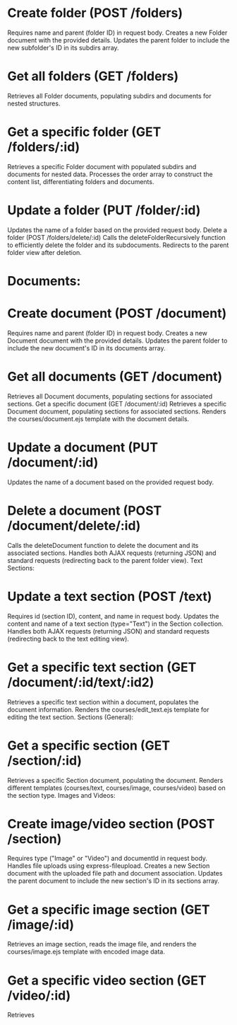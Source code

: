 # Create folder (POST /folders)
Requires name and parent (folder ID) in request body.
Creates a new Folder document with the provided details.
Updates the parent folder to include the new subfolder's ID in its subdirs array.
# Get all folders (GET /folders)
Retrieves all Folder documents, populating subdirs and documents for nested structures.
# Get a specific folder (GET /folders/:id)
Retrieves a specific Folder document with populated subdirs and documents for nested data.
Processes the order array to construct the content list, differentiating folders and documents.
# Update a folder (PUT /folder/:id)
Updates the name of a folder based on the provided request body.
Delete a folder (POST /folders/delete/:id)
Calls the deleteFolderRecursively function to efficiently delete the folder and its subdocuments.
Redirects to the parent folder view after deletion.
# Documents:

# Create document (POST /document)
Requires name and parent (folder ID) in request body.
Creates a new Document document with the provided details.
Updates the parent folder to include the new document's ID in its documents array.
# Get all documents (GET /document)
Retrieves all Document documents, populating sections for associated sections.
Get a specific document (GET /document/:id)
Retrieves a specific Document document, populating sections for associated sections.
Renders the courses/document.ejs template with the document details.
# Update a document (PUT /document/:id)
Updates the name of a document based on the provided request body.
# Delete a document (POST /document/delete/:id)
Calls the deleteDocument function to delete the document and its associated sections.
Handles both AJAX requests (returning JSON) and standard requests (redirecting back to the parent folder view).
Text Sections:

# Update a text section (POST /text)
Requires id (section ID), content, and name in request body.
Updates the content and name of a text section (type="Text") in the Section collection.
Handles both AJAX requests (returning JSON) and standard requests (redirecting back to the text editing view).
# Get a specific text section (GET /document/:id/text/:id2)
Retrieves a specific text section within a document, populates the document information.
Renders the courses/edit_text.ejs template for editing the text section.
Sections (General):

# Get a specific section (GET /section/:id)
Retrieves a specific Section document, populating the document.
Renders different templates (courses/text, courses/image, courses/video) based on the section type.
Images and Videos:

# Create image/video section (POST /section)
Requires type ("Image" or "Video") and documentId in request body.
Handles file uploads using express-fileupload.
Creates a new Section document with the uploaded file path and document association.
Updates the parent document to include the new section's ID in its sections array.
# Get a specific image section (GET /image/:id)
Retrieves an image section, reads the image file, and renders the courses/image.ejs template with encoded image data.
# Get a specific video section (GET /video/:id)
Retrieves
